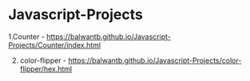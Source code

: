 # Javascript-Projects

1.Counter - https://balwantb.github.io/Javascript-Projects/Counter/index.html

2. color-flipper - https://balwantb.github.io/Javascript-Projects/color-flipper/hex.html
